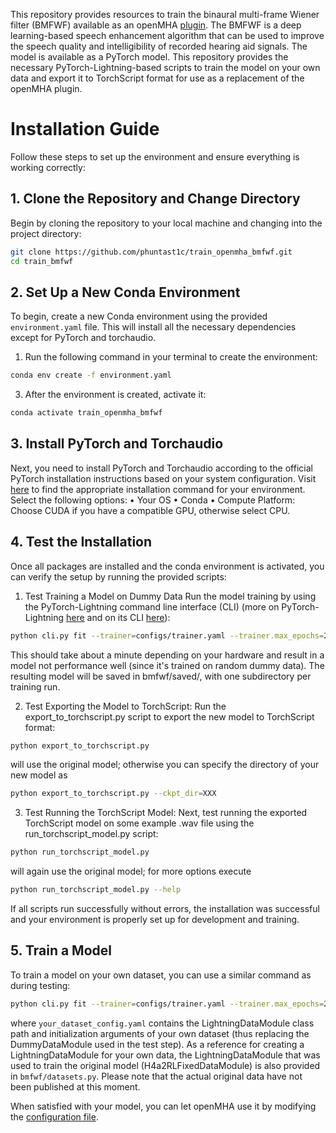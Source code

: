 This repository provides resources to train the binaural multi-frame Wiener filter (BMFWF) available as an openMHA [plugin](https://github.com/HoerTech-gGmbH/openMHA/tree/b8c8bf613863ed1f866cb1a1c77091770c97fbf1/examples/34-DNN-based-speech-enhancement).
The BMFWF is a deep learning-based speech enhancement algorithm that can be used to improve the speech quality and intelligibility of recorded hearing aid signals.
The model is available as a PyTorch model.
This repository provides the necessary PyTorch-Lightning-based scripts to train the model on your own data and export it to TorchScript format for use as a replacement of the openMHA plugin.

# Installation Guide
Follow these steps to set up the environment and ensure everything is working correctly:

## 1. Clone the Repository and Change Directory
Begin by cloning the repository to your local machine and changing into the project directory:
```bash
git clone https://github.com/phuntast1c/train_openmha_bmfwf.git
cd train_bmfwf
```

## 2. Set Up a New Conda Environment
To begin, create a new Conda environment using the provided `environment.yaml` file. This will install all the necessary dependencies except for PyTorch and torchaudio.

1. Run the following command in your terminal to create the environment:
```bash
conda env create -f environment.yaml
```

3.	After the environment is created, activate it:
```bash
conda activate train_openmha_bmfwf
```

## 3. Install PyTorch and Torchaudio
Next, you need to install PyTorch and Torchaudio according to the official PyTorch installation instructions based on your system configuration.
Visit [here](https://pytorch.org/get-started/previous-versions/#v201/) to find the appropriate installation command for your environment. Select the following options:
•	Your OS
•	Conda
•	Compute Platform: Choose CUDA if you have a compatible GPU, otherwise select CPU.

## 4. Test the Installation
Once all packages are installed and the conda environment is activated, you can verify the setup by running the provided  scripts:

1. Test Training a Model on Dummy Data
Run the model training by using the PyTorch-Lightning command line interface (CLI) (more on PyTorch-Lightning [here](https://lightning.ai/docs/pytorch/stable/starter/introduction.html#) and on its CLI [here](https://lightning.ai/docs/pytorch/stable/cli/lightning_cli.html#lightning-cli)):
```bash
python cli.py fit --trainer=configs/trainer.yaml --trainer.max_epochs=20 --model=configs/bmfwf.yaml --data=configs/dataset.yaml --data.num_workers=0
```
This should take about a minute depending on your hardware and result in a model not performance well (since it's trained on random dummy data).
The resulting model will be saved in bmfwf/saved/, with one subdirectory per training run.

2. Test Exporting the Model to TorchScript:
Run the export_to_torchscript.py script to export the new model to TorchScript format:
```bash
python export_to_torchscript.py
```
will use the original model; otherwise you can specify the directory of your new model as
```bash
python export_to_torchscript.py --ckpt_dir=XXX
```

3. Test Running the TorchScript Model:
Next, test running the exported TorchScript model on some example .wav file using the run_torchscript_model.py script:
```bash
python run_torchscript_model.py
```
will again use the original model; for more options execute
```bash
python run_torchscript_model.py --help
```

If all scripts run successfully without errors, the installation was successful and your environment is properly set up for development and training.

## 5. Train a Model
To train a model on your own dataset, you can use a similar command as during testing:
```bash
python cli.py fit --trainer=configs/trainer.yaml --trainer.max_epochs=20 --model=configs/bmfwf.yaml --data=configs/your_dataset_config.yaml --data.num_workers=0
```
where `your_dataset_config.yaml` contains the LightningDataModule class path and initialization arguments of your own dataset (thus replacing the DummyDataModule used in the test step).
As a reference for creating a LightningDataModule for your own data, the LightningDataModule that was used to train the original model (H4a2RLFixedDataModule) is also provided in `bmfwf/datasets.py`.
Please note that the actual original data have not been published at this moment.

When satisfied with your model, you can let openMHA use it by modifying the [configuration file](https://github.com/HoerTech-gGmbH/openMHA/blob/b8c8bf613863ed1f866cb1a1c77091770c97fbf1/examples/34-DNN-based-speech-enhancement/index.cfg#L43).